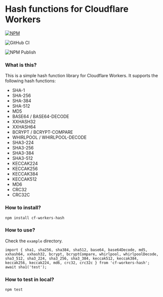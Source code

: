 # Hash functions for Cloudflare Workers

[![NPM](https://nodei.co/npm/cf-workers-hash.png?stars&downloads)](https://nodei.co/npm/cf-workers-hash/)

![GitHub CI](https://github.com/pigri/cf-workers-hash/actions/workflows/test.yaml/badge.svg)

![NPM Publish](https://github.com/pigri/cf-workers-hash/actions/workflows/publish.yaml/badge.svg)

### What is this?
This is a simple hash function library for Cloudflare Workers. It supports the following hash functions:
- SHA-1
- SHA-256
- SHA-384
- SHA-512
- MD5
- BASE64 / BASE64-DECODE
- XXHASH32
- XXHASH64
- BCRYPT / BCRYPT-COMPARE
- WHIRLPOOL / WHIRLPOOL-DECODE
- SHA3-224
- SHA3-256
- SHA3-384
- SHA3-512
- KECCAK224
- KECCAK256
- KECCAK384
- KECCAK512
- MD6
- CRC32
- CRC32C

### How to install?
```
npm install cf-workers-hash
```

### How to use?

Check the `example` directory.

```
import { sha1, sha256, sha384, sha512, base64, base64Decode, md5, xxhash64, xxhash32, bcrypt, bcryptCompare, whirlpool, whirlpoolDecode, sha3_512, sha3_224, sha3_256, sha3_384, keccak512, keccak384, keccak256, keccak224, md6, crc32, crc32c } from 'cf-workers-hash';
await sha1('test');
```

### How to test in local?
```
npm test
```
